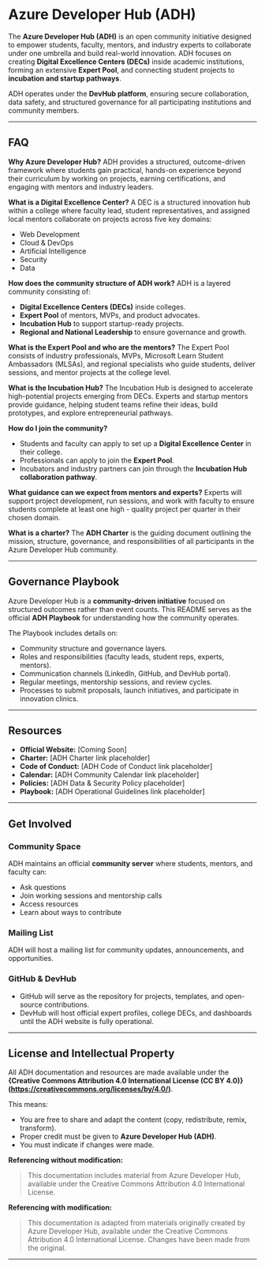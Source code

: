 # Azure Developer Hub (ADH)

The **Azure Developer Hub (ADH)** is an open community initiative designed to empower students, faculty, mentors, and industry experts to collaborate under one umbrella and build real-world innovation. ADH focuses on creating **Digital Excellence Centers (DECs)** inside academic institutions, forming an extensive **Expert Pool**, and connecting student projects to **incubation and startup pathways**.

ADH operates under the **DevHub platform**, ensuring secure collaboration, data safety, and structured governance for all participating institutions and community members.

---

## FAQ

**Why Azure Developer Hub?**
ADH provides a structured, outcome-driven framework where students gain practical, hands-on experience beyond their curriculum by working on projects, earning certifications, and engaging with mentors and industry leaders.

**What is a Digital Excellence Center?**
A DEC is a structured innovation hub within a college where faculty lead, student representatives, and assigned local mentors collaborate on projects across five key domains:

* Web Development
* Cloud & DevOps
* Artificial Intelligence
* Security
* Data

**How does the community structure of ADH work?**
ADH is a layered community consisting of:

* **Digital Excellence Centers (DECs)** inside colleges.
* **Expert Pool** of mentors, MVPs, and product advocates.
* **Incubation Hub** to support startup-ready projects.
* **Regional and National Leadership** to ensure governance and growth.

**What is the Expert Pool and who are the mentors?**
The Expert Pool consists of industry professionals, MVPs, Microsoft Learn Student Ambassadors (MLSAs), and regional specialists who guide students, deliver sessions, and mentor projects at the college level.

**What is the Incubation Hub?**
The Incubation Hub is designed to accelerate high-potential projects emerging from DECs. Experts and startup mentors provide guidance, helping student teams refine their ideas, build prototypes, and explore entrepreneurial pathways.

**How do I join the community?**

* Students and faculty can apply to set up a **Digital Excellence Center** in their college.
* Professionals can apply to join the **Expert Pool**.
* Incubators and industry partners can join through the **Incubation Hub collaboration pathway**.

**What guidance can we expect from mentors and experts?**
Experts will support project development, run sessions, and work with faculty to ensure students complete at least one high - quality project per quarter in their chosen domain.

**What is a charter?**
The **ADH Charter** is the guiding document outlining the mission, structure, governance, and responsibilities of all participants in the Azure Developer Hub community.

---

## Governance Playbook

Azure Developer Hub is a **community-driven initiative** focused on structured outcomes rather than event counts. This README serves as the official **ADH Playbook** for understanding how the community operates.

The Playbook includes details on:

* Community structure and governance layers.
* Roles and responsibilities (faculty leads, student reps, experts, mentors).
* Communication channels (LinkedIn, GitHub, and DevHub portal).
* Regular meetings, mentorship sessions, and review cycles.
* Processes to submit proposals, launch initiatives, and participate in innovation clinics.

---

## Resources

* **Official Website:** [Coming Soon]
* **Charter:** [ADH Charter link placeholder]
* **Code of Conduct:** [ADH Code of Conduct link placeholder]
* **Calendar:** [ADH Community Calendar link placeholder]
* **Policies:** [ADH Data & Security Policy placeholder]
* **Playbook:** [ADH Operational Guidelines link placeholder]

---

## Get Involved

### Community Space

ADH maintains an official **community server** where students, mentors, and faculty can:

* Ask questions
* Join working sessions and mentorship calls
* Access resources
* Learn about ways to contribute

### Mailing List

ADH will host a mailing list for community updates, announcements, and opportunities.

### GitHub & DevHub

* GitHub will serve as the repository for projects, templates, and open-source contributions.
* DevHub will host official expert profiles, college DECs, and dashboards until the ADH website is fully operational.

---

## License and Intellectual Property

All ADH documentation and resources are made available under the **{Creative Commons Attribution 4.0 International License (CC BY 4.0)}(https://creativecommons.org/licenses/by/4.0/)**.

This means:

* You are free to share and adapt the content (copy, redistribute, remix, transform).
* Proper credit must be given to **Azure Developer Hub (ADH)**.
* You must indicate if changes were made.

**Referencing without modification:**

> This documentation includes material from Azure Developer Hub, available under the Creative Commons Attribution 4.0 International License.

**Referencing with modification:**

> This documentation is adapted from materials originally created by Azure Developer Hub, available under the Creative Commons Attribution 4.0 International License. Changes have been made from the original.

---
